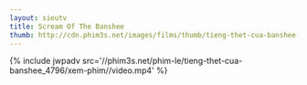 ```yaml
---
layout: sieutv
title: Scream Of The Banshee
thumb: http://cdn.phim3s.net/images/films/thumb/tieng-thet-cua-banshee-scream-of-the-banshee-2011.jpg
---
```

{% include jwpadv src='//phim3s.net/phim-le/tieng-thet-cua-banshee_4796/xem-phim//video.mp4' %}